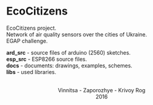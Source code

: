 # EcoCitizens
EcoCitizens project.<br>
Network of air quality sensors over the cities of Ukraine.<br>
EGAP challenge.

<b>ard_src</b> - source files of arduino (2560) sketches.<br>
<b>esp_src</b> - ESP8266 source files.<br>
<b>docs</b> - documents: drawings, examples, schemes.<br>
<b>libs</b> - used libraries.<br>
<br>
<center>Vinnitsa - Zaporozhye - Krivoy Rog<br>
2016</center>
